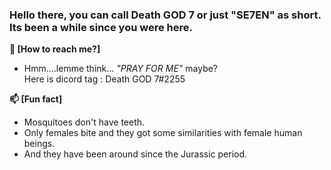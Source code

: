 ### Hello there, you can call Death GOD 7 or just "SE7EN" as short. Its been a while since you were here.
 
**💬 [How to reach me?]**<br>
- Hmm....lemme think... *"PRAY FOR ME"* maybe?  
Here is dicord tag : Death GOD 7#2255

**📫 [Fun fact]**<br>
- Mosquitoes don't have teeth.<br>
- Only females bite and they got some similarities with female human beings.<br>
- And they have been around since the Jurassic period.
